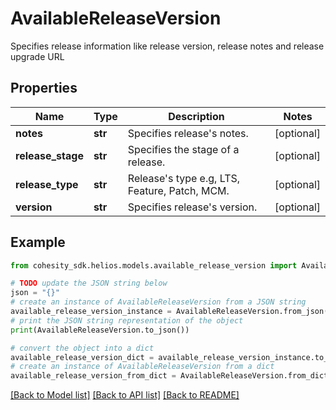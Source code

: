 # AvailableReleaseVersion

Specifies release information like release version, release notes and release upgrade URL

## Properties

Name | Type | Description | Notes
------------ | ------------- | ------------- | -------------
**notes** | **str** | Specifies release&#39;s notes. | [optional] 
**release_stage** | **str** | Specifies the stage of a release. | [optional] 
**release_type** | **str** | Release&#39;s type e.g, LTS, Feature, Patch, MCM. | [optional] 
**version** | **str** | Specifies release&#39;s version. | [optional] 

## Example

```python
from cohesity_sdk.helios.models.available_release_version import AvailableReleaseVersion

# TODO update the JSON string below
json = "{}"
# create an instance of AvailableReleaseVersion from a JSON string
available_release_version_instance = AvailableReleaseVersion.from_json(json)
# print the JSON string representation of the object
print(AvailableReleaseVersion.to_json())

# convert the object into a dict
available_release_version_dict = available_release_version_instance.to_dict()
# create an instance of AvailableReleaseVersion from a dict
available_release_version_from_dict = AvailableReleaseVersion.from_dict(available_release_version_dict)
```
[[Back to Model list]](../README.md#documentation-for-models) [[Back to API list]](../README.md#documentation-for-api-endpoints) [[Back to README]](../README.md)


